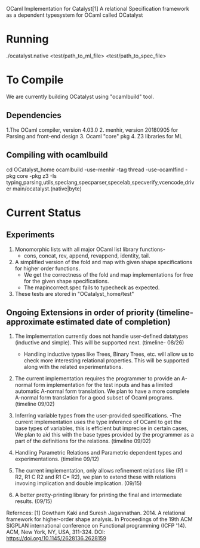 OCaml Implementation for Catalyst[1]
A relational Specification framework as a dependent typesystem for OCaml called OCatalyst

Running
==========
./ocatalyst.native <test/path_to_ml_file> <test/path_to_spec_file>


To Compile 
===========

We are currently building  OCatalyst using "ocamlbuild" tool.

Dependencies
-------------
1.The OCaml compiler, version 4.03.0
2. menhir, version 20180905 for Parsing and front-end design 
3. Ocaml "core" pkg 
4. Z3 libraries for ML


Compiling with ocamlbuild 
-------------------------
cd OCatalyst_home
ocamlbuild -use-menhir -tag thread -use-ocamlfind -pkg core -pkg z3 -Is typing,parsing,utils,speclang,specparser,specelab,specverify,vcencode,driver main/ocatalyst.(native|byte)



Current Status 
===============
Experiments
-----------
1. Monomorphic lists with all major OCaml list library functions-  
    - cons, concat, rev, append, revappend, identity, tail. 
2. A simplified version of the fold and map with given shape specifications for higher order functions. 
    - We get the correctness of the fold and map implementations for free for the given shape specifications.
    - The mapincorrect.spec fails to typecheck as expected.
3. These tests are stored in "OCatalyst_home/test"


Ongoing Extensions in order of priority (timeline- approximate estimated date of completion)
---------------------------------------
1. The implementation currently does not handle user-defined datatypes (inductive and simple). This will be supported next. (timeline- 08/26)
	- Handling inductive types like Trees, Binary Trees, etc. will allow us to check more interesting relational properties. This will be supported along with the related experimentations. 
2. The current implementation requires the programmer to provide an A-normal form implementation for the test inputs and has a limited automatic A-normal form translation. 
    We plan to have a more complete A-normal form translation for a good subset of Ocaml programs. (timeline 09/02)	
3. Inferring variable types from the user-provided specifications.
    -The current implementation uses the type inference of OCaml to get the base types of variables, this is efficient but imprecise in certain cases, We plan to aid this with the base types provided by the programmer as a part of the definitions for the relations. (timeline 09/02)  

4. Handling Parametric Relations and Parametric dependent types and experimentations. (timeline 09/12)
5. The current implementation, only allows refinement relations like (R1 = R2, R1 C R2 and R1 C= R2), 
	we plan to extend these with relations invoving implication and double implication. (09/15)
6. A better pretty-printing library for printing the final and intermediate results. (09/15)

	



Refernces:
[1] Gowtham Kaki and Suresh Jagannathan. 2014. A relational framework for higher-order shape analysis. In Proceedings of the 19th ACM SIGPLAN international conference on Functional programming (ICFP '14). ACM, New York, NY, USA, 311-324. DOI: https://doi.org/10.1145/2628136.2628159
